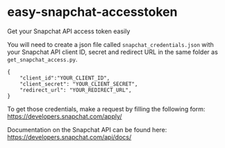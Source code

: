 # easy-snapchat-accesstoken
Get your Snapchat API access token easily

You will need to create a json file called `snapchat_credentials.json` with your Snapchat API client ID, secret and redirect URL in the same folder as `get_snapchat_access.py`.

```
{
	"client_id":"YOUR_CLIENT_ID",
	"client_secret": "YOUR_CLIENT_SECRET",
	"redirect_url": "YOUR_REDIRECT_URL",
}
```
To get those credentials, make a request by filling the following form: https://developers.snapchat.com/apply/

Documentation on the Snapchat API can be found here: https://developers.snapchat.com/api/docs/
